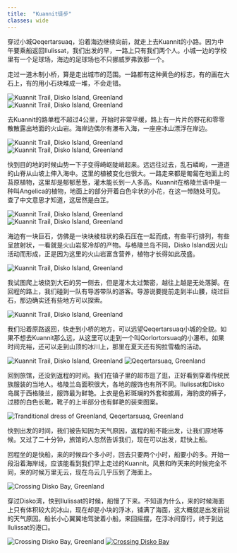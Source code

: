 ```yaml
---
title:  "Kuannit徒步"
classes: wide
---
```


穿过小城Qeqertarsuaq，沿着海边继续向前，就走上去Kuannit的小路。因为中午要乘船返回Ilulissat，我们出发的早，一路上只有我们两个人。小城一边的学校里有一个足球场，海边的足球场也不只挪威罗弗敦那一个。

走过一道木制小桥，算是走出城市的范围。一路都有这种黄色的标志，有的画在大石上，有的用小石块堆成一堆，不会走错。

![Kuannit Trail, Disko Island, Greenland](https://ik.imagekit.io/wavelet/2019-Greenland/tr:n-blogs_w/_90A1999.jpg)
![Kuannit Trail, Disko Island, Greenland](https://ik.imagekit.io/wavelet/2019-Greenland/tr:n-blogs_w/IMG_20190630_095214.jpg)

去Kuannit的路单程不超过4公里，开始时非常平缓，路上有一片片的野花和零零散散露出地面的火山岩。海岸边偶尔有瀑布入海，一座座冰山漂浮在岸边。

![Kuannit Trail, Disko Island, Greenland](https://ik.imagekit.io/wavelet/2019-Greenland/tr:n-blogs_w/_90A1919.jpg)
![Kuannit Trail, Disko Island, Greenland](https://ik.imagekit.io/wavelet/2019-Greenland/tr:n-blogs_w/_90A1940.jpg)

快到目的地的时候山势一下子变得崎岖陡峭起来。远远往过去，乱石嶙峋，一道道的山脊从山坡上伸入海中。这里的植被变化也很大。一路走来都是匍匐在地面上的苔原植物，这里却是郁郁葱葱，灌木能长到一人多高。Kuannit在格陵兰语中是一种叫Angelica的植物，地面上的部分开着白色伞状的小花，在这一带随处可见。查了中文意思才知道，这居然是白芷。

![Kuannit Trail, Disko Island, Greenland](https://ik.imagekit.io/wavelet/2019-Greenland/tr:n-blogs_w/_90A1970.jpg)
![Kuannit Trail, Disko Island, Greenland](https://ik.imagekit.io/wavelet/2019-Greenland/tr:n-blogs_w/_90A1965.jpg)

海边有一块巨石，仿佛是一块块棱柱状的条石压在一起而成，有些平行排列，有些呈放射状，一看就是火山岩浆冷却的产物。与格陵兰岛不同，Disko Island因火山活动而形成，正是因为这里的火山岩富含营养，植物才长得如此茂盛。

![Kuannit Trail, Disko Island, Greenland](https://ik.imagekit.io/wavelet/2019-Greenland/tr:n-blogs_w/_MG_0790.jpg)

我试图爬上坡绕到大石的另一侧去，但是灌木太过繁密，越往上越是无处落脚。在回程的路上，我们碰到一队有导游带队的游客。导游说要提前走到半山腰，绕过巨石，那边确实还有些地方可以探索。

![Kuannit Trail, Disko Island, Greenland](https://ik.imagekit.io/wavelet/2019-Greenland/tr:n-blogs_h/_90A1961.jpg)

我们沿着原路返回，快走到小桥的地方，可以远望Qeqertarsuaq小城的全貌。如果不想去Kuannit那么远，从这里可以走到一个叫Qorlortorsuaq的小瀑布。如果时间充裕，还可以走到山顶的冰川上，那里在夏天还有狗拉雪橇的活动。

![Kuannit Trail, Disko Island, Greenland](https://ik.imagekit.io/wavelet/2019-Greenland/tr:n-blogs_w/_90A1979.jpg)
![Qeqertarsuaq, Greenland](https://ik.imagekit.io/wavelet/2019-Greenland/tr:n-blogs_w/_90A1988-Pano-Edit.jpg)

回到旅馆，还没到返程的时间。我们在镇子里的超市逛了逛，正好看到穿着传统民族服装的当地人。格陵兰岛面积很大，各地的服饰也有所不同。Ilulissat和Disko岛属于西格陵兰，服饰最为鲜艳。上衣是色彩斑斓的外套和披肩，海豹皮的裤子，过膝的白色长靴，靴子的上半部分也有鲜艳的装束图案。

![Tranditional dress of Greenland, Qeqertarsuaq, Greenland](https://ik.imagekit.io/wavelet/2019-Greenland/tr:n-blogs_h/IMG_20190630_132723.jpg)

快到出发的时间，我们被告知因为天气原因，返程的船不能出发，让我们原地等候。又过了二十分钟，旅馆的人忽然告诉我们，现在可以出发，赶快上船。

回程坐的是快船，来的时候四个多小时，回去只要两个小时，船要小的多。开始一段沿着海岸线，应该能看到我们早上走过的Kuannit。风景和昨天来的时候完全不同，来的时候万里无云，现在乌云几乎压到了海面上。

![Crossing Disko Bay, Greenland](https://ik.imagekit.io/wavelet/2019-Greenland/tr:n-blogs_w/_90A2012.jpg)

穿过Disko湾，快到Ilulissat的时候，船慢了下来。不知道为什么，来的时候海面上只有体积较大的冰山，现在却是小块的浮冰，铺满了海面，这大概就是出发前说的天气原因。船长小心翼翼地驾驶着小船，来回摇摆，在浮冰间穿行，终于到达Ilulissat的港口。

![Crossing Disko Bay, Greenland](https://ik.imagekit.io/wavelet/2019-Greenland/tr:n-blogs_w/IMG_20190630_153920.jpg)
[![Crossing Disko Bay](https://img.youtube.com/vi/th1PN7e8ioY/maxresdefault.jpg)](https://www.youtube.com/watch?v=th1PN7e8ioY)


